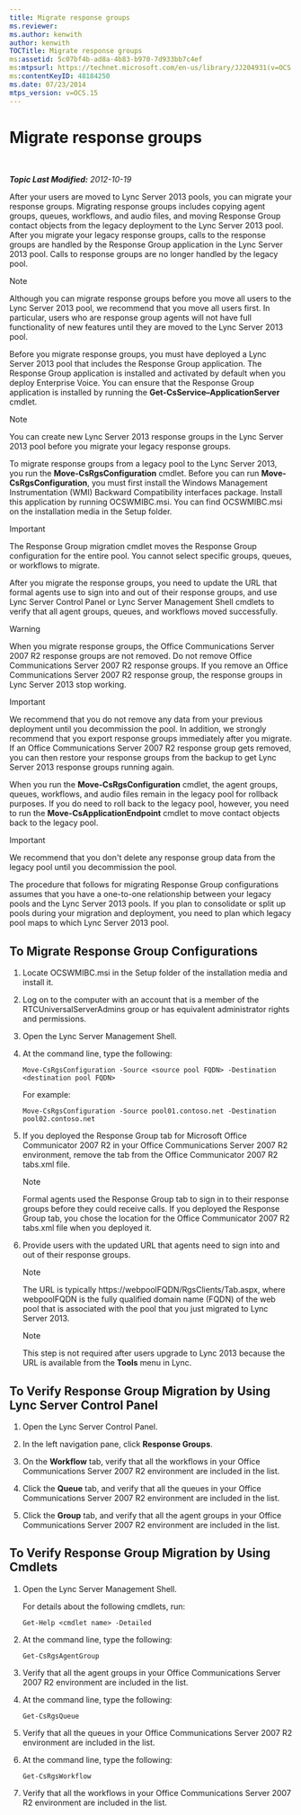 ```yaml
---
title: Migrate response groups
ms.reviewer: 
ms.author: kenwith
author: kenwith
TOCTitle: Migrate response groups
ms:assetid: 5c07bf4b-ad8a-4b83-b970-7d933bb7c4ef
ms:mtpsurl: https://technet.microsoft.com/en-us/library/JJ204931(v=OCS.15)
ms:contentKeyID: 48184250
ms.date: 07/23/2014
mtps_version: v=OCS.15
---
```


<div data-xmlns="http://www.w3.org/1999/xhtml">

<div class="topic" data-xmlns="http://www.w3.org/1999/xhtml" data-msxsl="urn:schemas-microsoft-com:xslt" data-cs="http://msdn.microsoft.com/en-us/">

<div data-asp="http://msdn2.microsoft.com/asp">

# Migrate response groups

</div>

<div id="mainSection">

<div id="mainBody">

<span> </span>

_**Topic Last Modified:** 2012-10-19_

After your users are moved to Lync Server 2013 pools, you can migrate your response groups. Migrating response groups includes copying agent groups, queues, workflows, and audio files, and moving Response Group contact objects from the legacy deployment to the Lync Server 2013 pool. After you migrate your legacy response groups, calls to the response groups are handled by the Response Group application in the Lync Server 2013 pool. Calls to response groups are no longer handled by the legacy pool.

<div>


> [!NOTE]  
> Although you can migrate response groups before you move all users to the Lync Server 2013 pool, we recommend that you move all users first. In particular, users who are response group agents will not have full functionality of new features until they are moved to the Lync Server 2013 pool.



</div>

Before you migrate response groups, you must have deployed a Lync Server 2013 pool that includes the Response Group application. The Response Group application is installed and activated by default when you deploy Enterprise Voice. You can ensure that the Response Group application is installed by running the **Get-CsService–ApplicationServer** cmdlet.

<div>


> [!NOTE]  
> You can create new Lync Server 2013 response groups in the Lync Server 2013 pool before you migrate your legacy response groups.



</div>

To migrate response groups from a legacy pool to the Lync Server 2013, you run the **Move-CsRgsConfiguration** cmdlet. Before you can run **Move-CsRgsConfiguration**, you must first install the Windows Management Instrumentation (WMI) Backward Compatibility interfaces package. Install this application by running OCSWMIBC.msi. You can find OCSWMIBC.msi on the installation media in the Setup folder.

<div>


> [!IMPORTANT]  
> The Response Group migration cmdlet moves the Response Group configuration for the entire pool. You cannot select specific groups, queues, or workflows to migrate.



</div>

After you migrate the response groups, you need to update the URL that formal agents use to sign into and out of their response groups, and use Lync Server Control Panel or Lync Server Management Shell cmdlets to verify that all agent groups, queues, and workflows moved successfully.

<div>


> [!WARNING]  
> When you migrate response groups, the Office Communications Server 2007 R2 response groups are not removed. Do not remove Office Communications Server 2007 R2 response groups. If you remove an Office Communications Server 2007 R2 response group, the response groups in Lync Server 2013 stop working.



</div>

<div>


> [!IMPORTANT]  
> We recommend that you do not remove any data from your previous deployment until you decommission the pool. In addition, we strongly recommend that you export response groups immediately after you migrate. If an Office Communications Server 2007 R2 response group gets removed, you can then restore your response groups from the backup to get Lync Server 2013 response groups running again.



</div>

When you run the **Move-CsRgsConfiguration** cmdlet, the agent groups, queues, workflows, and audio files remain in the legacy pool for rollback purposes. If you do need to roll back to the legacy pool, however, you need to run the **Move-CsApplicationEndpoint** cmdlet to move contact objects back to the legacy pool.

<div>


> [!IMPORTANT]  
> We recommend that you don't delete any response group data from the legacy pool until you decommission the pool.



</div>

The procedure that follows for migrating Response Group configurations assumes that you have a one-to-one relationship between your legacy pools and the Lync Server 2013 pools. If you plan to consolidate or split up pools during your migration and deployment, you need to plan which legacy pool maps to which Lync Server 2013 pool.

<div>

## To Migrate Response Group Configurations

1.  Locate OCSWMIBC.msi in the Setup folder of the installation media and install it.

2.  Log on to the computer with an account that is a member of the RTCUniversalServerAdmins group or has equivalent administrator rights and permissions.

3.  Open the Lync Server Management Shell.

4.  At the command line, type the following:
    
        Move-CsRgsConfiguration -Source <source pool FQDN> -Destination <destination pool FQDN>
    
    For example:
    
        Move-CsRgsConfiguration -Source pool01.contoso.net -Destination pool02.contoso.net

5.  If you deployed the Response Group tab for Microsoft Office Communicator 2007 R2 in your Office Communications Server 2007 R2 environment, remove the tab from the Office Communicator 2007 R2 tabs.xml file.
    
    <div>
    

    > [!NOTE]  
    > Formal agents used the Response Group tab to sign in to their response groups before they could receive calls. If you deployed the Response Group tab, you chose the location for the Office Communicator 2007 R2 tabs.xml file when you deployed it.

    
    </div>

6.  Provide users with the updated URL that agents need to sign into and out of their response groups.
    
    <div>
    

    > [!NOTE]  
    > The URL is typically https://webpoolFQDN/RgsClients/Tab.aspx, where webpoolFQDN is the fully qualified domain name (FQDN) of the web pool that is associated with the pool that you just migrated to Lync Server 2013.

    
    </div>
    
    <div>
    

    > [!NOTE]  
    > This step is not required after users upgrade to Lync 2013 because the URL is available from the <STRONG>Tools</STRONG> menu in Lync.

    
    </div>

</div>

<div>

## To Verify Response Group Migration by Using Lync Server Control Panel

1.  Open the Lync Server Control Panel.

2.  In the left navigation pane, click **Response Groups**.

3.  On the **Workflow** tab, verify that all the workflows in your Office Communications Server 2007 R2 environment are included in the list.

4.  Click the **Queue** tab, and verify that all the queues in your Office Communications Server 2007 R2 environment are included in the list.

5.  Click the **Group** tab, and verify that all the agent groups in your Office Communications Server 2007 R2 environment are included in the list.

</div>

<div>

## To Verify Response Group Migration by Using Cmdlets

1.  Open the Lync Server Management Shell.
    
    For details about the following cmdlets, run:
    
        Get-Help <cmdlet name> -Detailed

2.  At the command line, type the following:
    
        Get-CsRgsAgentGroup

3.  Verify that all the agent groups in your Office Communications Server 2007 R2 environment are included in the list.

4.  At the command line, type the following:
    
        Get-CsRgsQueue

5.  Verify that all the queues in your Office Communications Server 2007 R2 environment are included in the list.

6.  At the command line, type the following:
    
        Get-CsRgsWorkflow

7.  Verify that all the workflows in your Office Communications Server 2007 R2 environment are included in the list.

</div>

</div>

<span> </span>

</div>

</div>

</div>

